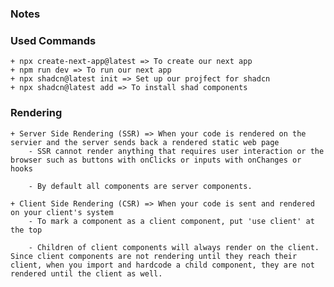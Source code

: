 ### Notes

### Used Commands
    + npx create-next-app@latest => To create our next app
    + npm run dev => To run our next app
    + npx shadcn@latest init => Set up our projfect for shadcn
    + npx shadcn@latest add => To install shad components 


### Rendering
    + Server Side Rendering (SSR) => When your code is rendered on the servier and the server sends back a rendered static web page
        - SSR cannot render anything that requires user interaction or the browser such as buttons with onClicks or inputs with onChanges or hooks

        - By default all components are server components.

    + Client Side Rendering (CSR) => When your code is sent and rendered on your client's system
        - To mark a component as a client component, put 'use client' at the top 

        - Children of client components will always render on the client. Since client components are not rendering until they reach their client, when you import and hardcode a child component, they are not rendered until the client as well.